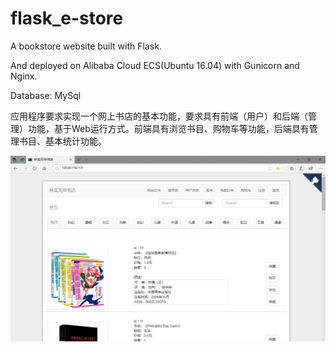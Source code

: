 # flask_e-store

A bookstore website built with Flask.

And deployed on Alibaba Cloud ECS(Ubuntu 16.04) with Gunicorn and Nginx.

Database: MySql

应用程序要求实现一个网上书店的基本功能，要求具有前端（用户）和后端（管理）功能，基于Web运行方式。前端具有浏览书目、购物车等功能，后端具有管理书目、基本统计功能。

![](static/presentation.jpg)

